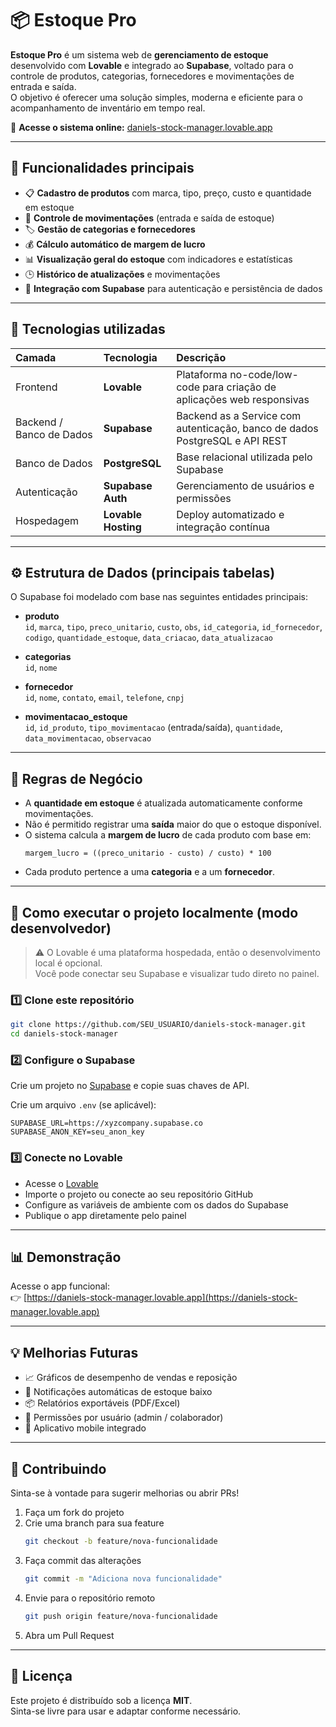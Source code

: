 # 📦 Estoque Pro

**Estoque Pro** é um sistema web de **gerenciamento de estoque** desenvolvido com **Lovable** e integrado ao **Supabase**, voltado para o controle de produtos, categorias, fornecedores e movimentações de entrada e saída.  
O objetivo é oferecer uma solução simples, moderna e eficiente para o acompanhamento de inventário em tempo real.

🔗 **Acesse o sistema online:** [daniels-stock-manager.lovable.app](https://daniels-stock-manager.lovable.app)

---

## 🚀 Funcionalidades principais

- 📋 **Cadastro de produtos** com marca, tipo, preço, custo e quantidade em estoque  
- 🧾 **Controle de movimentações** (entrada e saída de estoque)  
- 🏷️ **Gestão de categorias e fornecedores**  
- 💰 **Cálculo automático de margem de lucro**  
- 📊 **Visualização geral do estoque** com indicadores e estatísticas  
- 🕒 **Histórico de atualizações** e movimentações  
- 🔐 **Integração com Supabase** para autenticação e persistência de dados  

---

## 🧩 Tecnologias utilizadas

| Camada | Tecnologia | Descrição |
|:--|:--|:--|
| Frontend | **Lovable** | Plataforma no-code/low-code para criação de aplicações web responsivas |
| Backend / Banco de Dados | **Supabase** | Backend as a Service com autenticação, banco de dados PostgreSQL e API REST |
| Banco de Dados | **PostgreSQL** | Base relacional utilizada pelo Supabase |
| Autenticação | **Supabase Auth** | Gerenciamento de usuários e permissões |
| Hospedagem | **Lovable Hosting** | Deploy automatizado e integração contínua |

---

## ⚙️ Estrutura de Dados (principais tabelas)

O Supabase foi modelado com base nas seguintes entidades principais:

- **produto**  
  `id`, `marca`, `tipo`, `preco_unitario`, `custo`, `obs`, `id_categoria`, `id_fornecedor`, `codigo`, `quantidade_estoque`, `data_criacao`, `data_atualizacao`

- **categorias**  
  `id`, `nome`

- **fornecedor**  
  `id`, `nome`, `contato`, `email`, `telefone`, `cnpj`

- **movimentacao_estoque**  
  `id`, `id_produto`, `tipo_movimentacao` (entrada/saída), `quantidade`, `data_movimentacao`, `observacao`

---

## 🧠 Regras de Negócio

- A **quantidade em estoque** é atualizada automaticamente conforme movimentações.  
- Não é permitido registrar uma **saída** maior do que o estoque disponível.  
- O sistema calcula a **margem de lucro** de cada produto com base em:  
  ```
  margem_lucro = ((preco_unitario - custo) / custo) * 100
  ```
- Cada produto pertence a uma **categoria** e a um **fornecedor**.  

---

## 🧭 Como executar o projeto localmente (modo desenvolvedor)

> ⚠️ O Lovable é uma plataforma hospedada, então o desenvolvimento local é opcional.  
> Você pode conectar seu Supabase e visualizar tudo direto no painel.

### 1️⃣ Clone este repositório
```bash
git clone https://github.com/SEU_USUARIO/daniels-stock-manager.git
cd daniels-stock-manager
```

### 2️⃣ Configure o Supabase
Crie um projeto no [Supabase](https://supabase.com) e copie suas chaves de API.

Crie um arquivo `.env` (se aplicável):
```
SUPABASE_URL=https://xyzcompany.supabase.co
SUPABASE_ANON_KEY=seu_anon_key
```

### 3️⃣ Conecte no Lovable
- Acesse o [Lovable](https://lovable.app)  
- Importe o projeto ou conecte ao seu repositório GitHub  
- Configure as variáveis de ambiente com os dados do Supabase  
- Publique o app diretamente pelo painel

---

## 📊 Demonstração

Acesse o app funcional:  
👉 [https://daniels-stock-manager.lovable.app](https://daniels-stock-manager.lovable.app)

---

## 💡 Melhorias Futuras

- 📈 Gráficos de desempenho de vendas e reposição  
- 🔔 Notificações automáticas de estoque baixo  
- 📦 Relatórios exportáveis (PDF/Excel)  
- 👥 Permissões por usuário (admin / colaborador)  
- 📱 Aplicativo mobile integrado  

---

## 🤝 Contribuindo

Sinta-se à vontade para sugerir melhorias ou abrir PRs!

1. Faça um fork do projeto  
2. Crie uma branch para sua feature  
   ```bash
   git checkout -b feature/nova-funcionalidade
   ```
3. Faça commit das alterações  
   ```bash
   git commit -m "Adiciona nova funcionalidade"
   ```
4. Envie para o repositório remoto  
   ```bash
   git push origin feature/nova-funcionalidade
   ```
5. Abra um Pull Request  

---

## 🧾 Licença

Este projeto é distribuído sob a licença **MIT**.  
Sinta-se livre para usar e adaptar conforme necessário.
